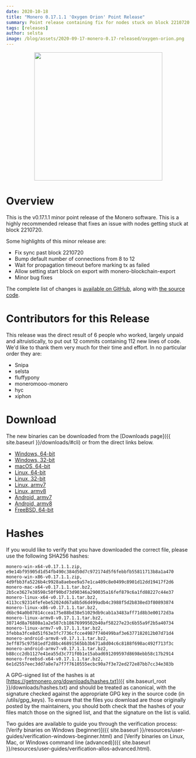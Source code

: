 ```yaml
---
date: 2020-10-18
title: "Monero 0.17.1.1 'Oxygen Orion' Point Release"
summary: Point release containing fix for nodes stuck on block 2210720 
tags: [releases]
author: selsta
image: /blog/assets/2020-09-17-monero-0.17-released/oxygen-orion.png
---
```


<div align="center">
   <img src="{{ page.image }}" width="350px">
 </div>

# Overview

This is the v0.17.1.1 minor point release of the Monero software. This is a highly recommended release that fixes an issue with nodes getting stuck at block 2210720.

Some highlights of this minor release are:

- Fix sync past block 2210720
- Bump default number of connections from 8 to 12
- Wait for propagation timeout before marking tx as failed
- Allow setting start block on export with monero-blockchain-export
- Minor bug fixes

The complete list of changes is [available on GitHub](https://github.com/monero-project/monero/compare/v0.17.1.0...v0.17.1.1), along with [the source code](https://github.com/monero-project/monero/tree/v0.17.1.1).

# Contributors for this Release

This release was the direct result of 6 people who worked, largely unpaid and altruistically, to put out 12 commits containing 112 new lines of code. We'd like to thank them very much for their time and effort. In no particular order they are:

- Snipa
- selsta
- fluffypony
- moneromooo-monero
- hyc
- xiphon

# Download

The new binaries can be downloaded from the [Downloads page]({{ site.baseurl }}/downloads/#cli) or from the direct links below.

- [Windows, 64-bit](https://downloads.getmonero.org/cli/monero-win-x64-v0.17.1.1.zip)
- [Windows, 32-bit](https://downloads.getmonero.org/cli/monero-win-x86-v0.17.1.1.zip)
- [macOS, 64-bit](https://downloads.getmonero.org/cli/monero-mac-x64-v0.17.1.1.tar.bz2)
- [Linux, 64-bit](https://downloads.getmonero.org/cli/monero-linux-x64-v0.17.1.1.tar.bz2)
- [Linux, 32-bit](https://downloads.getmonero.org/cli/monero-linux-x86-v0.17.1.1.tar.bz2)
- [Linux, armv7](https://downloads.getmonero.org/cli/monero-linux-armv7-v0.17.1.1.tar.bz2)
- [Linux, armv8](https://downloads.getmonero.org/cli/monero-linux-armv8-v0.17.1.1.tar.bz2)
- [Android, armv7](https://downloads.getmonero.org/cli/monero-android-armv7-v0.17.1.1.tar.bz2)
- [Android, armv8](https://downloads.getmonero.org/cli/monero-android-armv8-v0.17.1.1.tar.bz2)
- [FreeBSD, 64-bit](https://downloads.getmonero.org/cli/monero-freebsd-x64-v0.17.1.1.tar.bz2)

# Hashes

If you would like to verify that you have downloaded the correct file, please use the following SHA256 hashes:

```
monero-win-x64-v0.17.1.1.zip, e9e14bf95905d1d54fb490c384d50d7c972174d5f6febbfb55811713b8a1a470
monero-win-x86-v0.17.1.1.zip, 4d9fbb3fa5226b4c9928a8aebee9a57e1ca409c8e0499c8901d12dd19417f2d6
monero-mac-x64-v0.17.1.1.tar.bz2, 2b5ce3627e38598c50f90bd73d90346a290035a16fef879c6a1fd88227c44e37
monero-linux-x64-v0.17.1.1.tar.bz2, 4113cc92314fefebe52024d67a8b5d6d499adb4c3988f5d2b838ed3f80893874
monero-linux-x86-v0.17.1.1.tar.bz2, d6bc94a0b07814ccea175e88bd38e51029db9cab1a3483aff71d8b3e00172d3a
monero-linux-armv8-v0.17.1.1.tar.bz2, 30714d8a76880a1a2e587cb18676999502b40af58227e23c6b55a9f2b5a40734
monero-linux-armv7-v0.17.1.1.tar.bz2, 3febba3fce8d51f63e3fc7736cfcce4987f740499baf3e6377182012b07d71d4
monero-android-armv8-v0.17.1.1.tar.bz2, 3eff875c97581edf2d8bc46891565bb3b671a8d04c6c8188f698ac492f713f3c
monero-android-armv7-v0.17.1.1.tar.bz2, b88ccc2db1127e41ea55d3c771f0b1e15abad691209597d8698ebb58c17b2914
monero-freebsd-x64-v0.17.1.1.tar.bz2, 6e1d2557eec3dd7a8e7a7f7f7610555ecbc90a7f3e72ed272e87bb7cc34e383b
```

A GPG-signed list of the hashes is at [https://getmonero.org/downloads/hashes.txt]({{ site.baseurl_root }}/downloads/hashes.txt) and should be treated as canonical, with the signature checked against the appropriate GPG key in the source code (in /utils/gpg_keys). To ensure that the files you download are those originally posted by the maintainers, you should both check that the hashes of your files match those on the signed list, and that the signature on the list is valid.

Two guides are available to guide you through the verification process: [Verify binaries on Windows (beginner)]({{ site.baseurl }}/resources/user-guides/verification-windows-beginner.html) and [Verify binaries on Linux, Mac, or Windows command line (advanced)]({{ site.baseurl }}/resources/user-guides/verification-allos-advanced.html).
